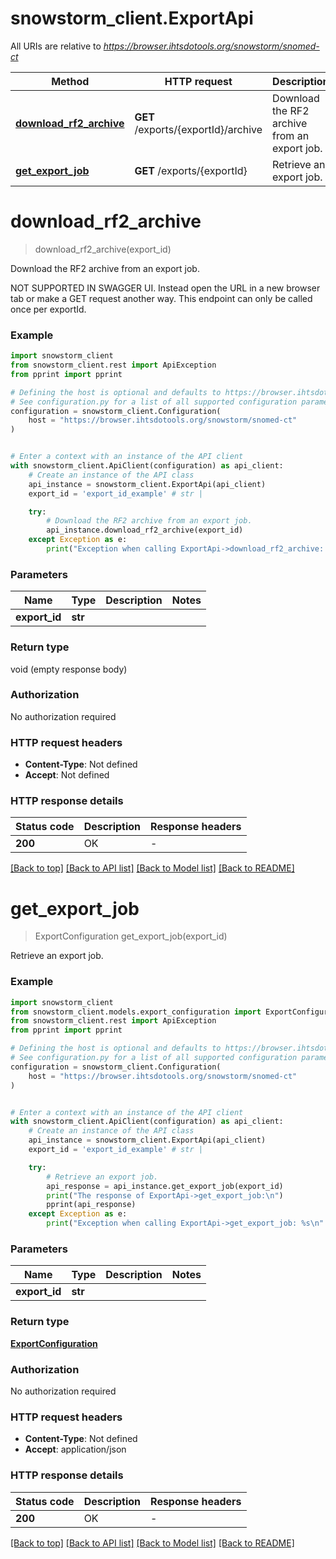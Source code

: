 # snowstorm_client.ExportApi

All URIs are relative to *https://browser.ihtsdotools.org/snowstorm/snomed-ct*

Method | HTTP request | Description
------------- | ------------- | -------------
[**download_rf2_archive**](ExportApi.md#download_rf2_archive) | **GET** /exports/{exportId}/archive | Download the RF2 archive from an export job.
[**get_export_job**](ExportApi.md#get_export_job) | **GET** /exports/{exportId} | Retrieve an export job.


# **download_rf2_archive**
> download_rf2_archive(export_id)

Download the RF2 archive from an export job.

NOT SUPPORTED IN SWAGGER UI. Instead open the URL in a new browser tab or make a GET request another way. This endpoint can only be called once per exportId.

### Example


```python
import snowstorm_client
from snowstorm_client.rest import ApiException
from pprint import pprint

# Defining the host is optional and defaults to https://browser.ihtsdotools.org/snowstorm/snomed-ct
# See configuration.py for a list of all supported configuration parameters.
configuration = snowstorm_client.Configuration(
    host = "https://browser.ihtsdotools.org/snowstorm/snomed-ct"
)


# Enter a context with an instance of the API client
with snowstorm_client.ApiClient(configuration) as api_client:
    # Create an instance of the API class
    api_instance = snowstorm_client.ExportApi(api_client)
    export_id = 'export_id_example' # str | 

    try:
        # Download the RF2 archive from an export job.
        api_instance.download_rf2_archive(export_id)
    except Exception as e:
        print("Exception when calling ExportApi->download_rf2_archive: %s\n" % e)
```



### Parameters


Name | Type | Description  | Notes
------------- | ------------- | ------------- | -------------
 **export_id** | **str**|  | 

### Return type

void (empty response body)

### Authorization

No authorization required

### HTTP request headers

 - **Content-Type**: Not defined
 - **Accept**: Not defined

### HTTP response details

| Status code | Description | Response headers |
|-------------|-------------|------------------|
**200** | OK |  -  |

[[Back to top]](#) [[Back to API list]](../README.md#documentation-for-api-endpoints) [[Back to Model list]](../README.md#documentation-for-models) [[Back to README]](../README.md)

# **get_export_job**
> ExportConfiguration get_export_job(export_id)

Retrieve an export job.

### Example


```python
import snowstorm_client
from snowstorm_client.models.export_configuration import ExportConfiguration
from snowstorm_client.rest import ApiException
from pprint import pprint

# Defining the host is optional and defaults to https://browser.ihtsdotools.org/snowstorm/snomed-ct
# See configuration.py for a list of all supported configuration parameters.
configuration = snowstorm_client.Configuration(
    host = "https://browser.ihtsdotools.org/snowstorm/snomed-ct"
)


# Enter a context with an instance of the API client
with snowstorm_client.ApiClient(configuration) as api_client:
    # Create an instance of the API class
    api_instance = snowstorm_client.ExportApi(api_client)
    export_id = 'export_id_example' # str | 

    try:
        # Retrieve an export job.
        api_response = api_instance.get_export_job(export_id)
        print("The response of ExportApi->get_export_job:\n")
        pprint(api_response)
    except Exception as e:
        print("Exception when calling ExportApi->get_export_job: %s\n" % e)
```



### Parameters


Name | Type | Description  | Notes
------------- | ------------- | ------------- | -------------
 **export_id** | **str**|  | 

### Return type

[**ExportConfiguration**](ExportConfiguration.md)

### Authorization

No authorization required

### HTTP request headers

 - **Content-Type**: Not defined
 - **Accept**: application/json

### HTTP response details

| Status code | Description | Response headers |
|-------------|-------------|------------------|
**200** | OK |  -  |

[[Back to top]](#) [[Back to API list]](../README.md#documentation-for-api-endpoints) [[Back to Model list]](../README.md#documentation-for-models) [[Back to README]](../README.md)

